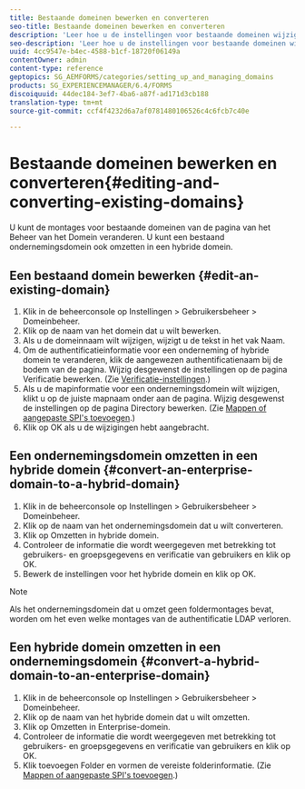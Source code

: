 ```yaml
---
title: Bestaande domeinen bewerken en converteren
seo-title: Bestaande domeinen bewerken en converteren
description: 'Leer hoe u de instellingen voor bestaande domeinen wijzigt via de pagina Domeinbeheer. Zet een bestaand ondernemingsdomein in een hybride domein om of vice versa. '
seo-description: 'Leer hoe u de instellingen voor bestaande domeinen wijzigt via de pagina Domeinbeheer. Zet een bestaand ondernemingsdomein in een hybride domein om of vice versa. '
uuid: 4cc9547e-b4ec-4588-b1cf-18720f06149a
contentOwner: admin
content-type: reference
geptopics: SG_AEMFORMS/categories/setting_up_and_managing_domains
products: SG_EXPERIENCEMANAGER/6.4/FORMS
discoiquuid: 44dec184-3ef7-4ba6-a87f-ad171d3cb188
translation-type: tm+mt
source-git-commit: ccf4f4232d6a7af0781480106526c4c6fcb7c40e

---
```



# Bestaande domeinen bewerken en converteren{#editing-and-converting-existing-domains}

U kunt de montages voor bestaande domeinen van de pagina van het Beheer van het Domein veranderen. U kunt een bestaand ondernemingsdomein ook omzetten in een hybride domein.

## Een bestaand domein bewerken {#edit-an-existing-domain}

1. Klik in de beheerconsole op Instellingen > Gebruikersbeheer > Domeinbeheer.
1. Klik op de naam van het domein dat u wilt bewerken.
1. Als u de domeinnaam wilt wijzigen, wijzigt u de tekst in het vak Naam.
1. Om de authentificatieinformatie voor een onderneming of hybride domein te veranderen, klik de aangewezen authentificatienaam bij de bodem van de pagina. Wijzig desgewenst de instellingen op de pagina Verificatie bewerken. (Zie [Verificatie-instellingen](/help/forms/using/admin-help/configuring-authentication-providers.md#authentication-settings).)
1. Als u de mapinformatie voor een ondernemingsdomein wilt wijzigen, klikt u op de juiste mapnaam onder aan de pagina. Wijzig desgewenst de instellingen op de pagina Directory bewerken. (Zie [Mappen of aangepaste SPI&#39;s toevoegen](/help/forms/using/admin-help/configuring-directories.md#adding-directories-or-custom-spis).)
1. Klik op OK als u de wijzigingen hebt aangebracht.

## Een ondernemingsdomein omzetten in een hybride domein {#convert-an-enterprise-domain-to-a-hybrid-domain}

1. Klik in de beheerconsole op Instellingen > Gebruikersbeheer > Domeinbeheer.
1. Klik op de naam van het ondernemingsdomein dat u wilt converteren.
1. Klik op Omzetten in hybride domein.
1. Controleer de informatie die wordt weergegeven met betrekking tot gebruikers- en groepsgegevens en verificatie van gebruikers en klik op OK.
1. Bewerk de instellingen voor het hybride domein en klik op OK.

>[!NOTE]
>
>Als het ondernemingsdomein dat u omzet geen foldermontages bevat, worden om het even welke montages van de authentificatie LDAP verloren.

## Een hybride domein omzetten in een ondernemingsdomein {#convert-a-hybrid-domain-to-an-enterprise-domain}

1. Klik in de beheerconsole op Instellingen > Gebruikersbeheer > Domeinbeheer.
1. Klik op de naam van het hybride domein dat u wilt omzetten.
1. Klik op Omzetten in Enterprise-domein.
1. Controleer de informatie die wordt weergegeven met betrekking tot gebruikers- en groepsgegevens en verificatie van gebruikers en klik op OK.
1. Klik toevoegen Folder en vormen de vereiste folderinformatie. (Zie [Mappen of aangepaste SPI&#39;s toevoegen](/help/forms/using/admin-help/configuring-directories.md#adding-directories-or-custom-spis).)

